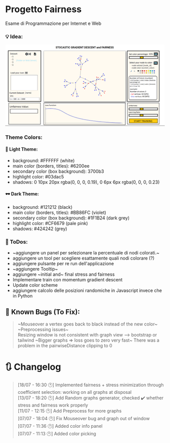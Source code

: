 # Progetto Fairness

Esame di Programmazione per Internet e Web

### 💡 Idea:

![Alt text](images/mvp_1.png "Title")

### Theme Colors:

#### 🔦 Light Theme:

- background: #FFFFFF (white)
- main color (borders, titles): #6200ee
- secondary color (box background): 3700b3
- highlight color: #03dac5
- shadows: 0 10px 20px rgba(0, 0, 0, 0.19), 0 6px 6px rgba(0, 0, 0, 0.23)

#### 🕶️ Dark Theme:

- background: #121212 (black)
- main color (borders, titles): #BB86FC (violet)
- secondary color (box background): #1F1B24 (dark grey)
- highlight color: #CF6679 (pale pink)
- shadows: #424242 (grey)

### 🔖 ToDos:

- ~aggiungere un panel per selezionare la percentuale di nodi colorati.~
- aggiungere un tool per scegliere esattamente quali nodi colorare (?)
- aggiungere pulsante per re run dell'applicazione
- ~aggiungere Tooltip~
- aggiungere ~initial and~ final stress and fairness
- Implementare train con momentum gradient descent
- Update color scheme
- aggiungere calcolo delle posizioni randomiche in Javascript invece che in Python

## 🐛 Known Bugs (To Fix):

> ~Mouseover a vertex goes back to black instead of the new color~\
> ~Preprocessing issues~\
> Resizing window is not consistent with graph view --> bootstrap or tailwind
> ~Bigger graphs => loss goes to zero very fast~ There was a problem in the pairwiseDistance clipping to 0

# 🔃 Changelog

> [18/07 - 16:30 🕐] Implemented fairness + stress minimization through coefficient selection: working on all graphs at disposal\
> [13/07 - 18:20 🕐] Add Random graphs generator, checked ✔️ whether stress and fairness work properly\
> [11/07 - 12:15 🕐] Add Preprocess for more graphs\
> [07/07 - 18:04 🕐] Fix Mouseover bug and graph out of window\
> [07/07 - 11:36 🕐] Added color info panel\
> [07/07 - 11:13 🕐] Added color picking
